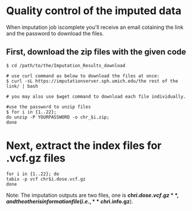 
# Quality control of the imputed data

When imputation job iscomplete you'll receive an email cotaining the link and the password to download the files.


## First, download the zip files with the given code
```{bash}
$ cd /path/to/the/Imputation_Results_download

# use curl command as below to download the files at once:
$ curl -sL https://imputationserver.sph.umich.edu/the rest of the link/ | bash

# you may also use $wget command to download each file individually. 

#use the password to unzip files
$ for i in {1..22};
do unzip -P YOURPASSWORD -o chr_$i.zip;
done

```

# Next, extract the index files for .vcf.gz files

```{bash}
for i in {1..22}; do
tabix -p vcf chr$i.dose.vcf.gz
done
```
Note: The imputation outputs are two files, one is **chr$i.dose.vcf.gz**, and the other is information file (i.e., **chr$i.info.gz**).
